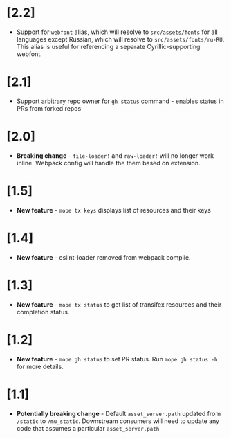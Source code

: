 # [2.2]

- Support for `webfont` alias, which will resolve to `src/assets/fonts` for all
  languages except Russian, which will resolve to `src/assets/fonts/ru-RU`. This
  alias is useful for referencing a separate Cyrillic-supporting webfont.

# [2.1]

- Support arbitrary repo owner for `gh status` command - enables status in PRs
  from forked repos

# [2.0]

- **Breaking change** - `file-loader!` and `raw-loader!` will no longer work inline.
  Webpack config will handle the them based on extension.

# [1.5]

- **New feature** - `mope tx keys` displays list of resources and their keys

# [1.4]

- **New feature** - eslint-loader removed from webpack compile.

# [1.3]

- **New feature** - `mope tx status` to get list of transifex resources and
  their completion status.


# [1.2]

- **New feature** - `mope gh status` to set PR status. Run `mope gh status -h`
  for more details.

# [1.1]

- **Potentially breaking change** - Default `asset_server.path` updated from
  `/static` to `/mu_static`. Downstream consumers will need to update any code
  that assumes a particular `asset_server.path`
